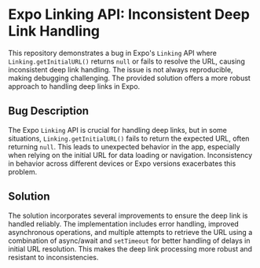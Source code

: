 # Expo Linking API: Inconsistent Deep Link Handling

This repository demonstrates a bug in Expo's `Linking` API where `Linking.getInitialURL()` returns `null` or fails to resolve the URL, causing inconsistent deep link handling.  The issue is not always reproducible, making debugging challenging.  The provided solution offers a more robust approach to handling deep links in Expo.

## Bug Description

The Expo `Linking` API is crucial for handling deep links, but in some situations, `Linking.getInitialURL()` fails to return the expected URL, often returning `null`. This leads to unexpected behavior in the app, especially when relying on the initial URL for data loading or navigation.  Inconsistency in behavior across different devices or Expo versions exacerbates this problem.

## Solution

The solution incorporates several improvements to ensure the deep link is handled reliably. The implementation includes error handling, improved asynchronous operations, and multiple attempts to retrieve the URL using a combination of async/await and `setTimeout` for better handling of delays in initial URL resolution.  This makes the deep link processing more robust and resistant to inconsistencies.